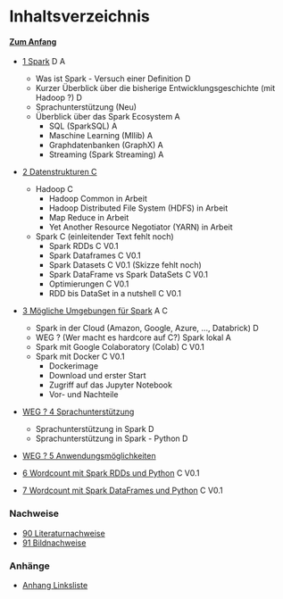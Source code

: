 # Inhaltsverzeichnis

#### [Zum Anfang](README.md "Hier gelangen Sie zur Startseite")

* [1 Spark](01_Spark.md "Einführung in Spark und seinem Ökosystem") D A
    * Was ist Spark - Versuch einer Definition D
    * Kurzer Überblick über die bisherige Entwicklungsgeschichte (mit Hadoop ?) D
    * Sprachunterstützung (Neu)
    * Überblick über das Spark Ecosystem A
        * SQL (SparkSQL) A
        * Maschine Learning (Mllib) A
        * Graphdatenbanken (GraphX) A
        * Streaming (Spark Streaming) A

* [2 Datenstrukturen C](02_Datenstrukturen.md "Überblick über grundlegende Datenstrukturen in Spark")
    * Hadoop C
      * Hadoop Common in Arbeit
      * Hadoop Distributed File System (HDFS) in Arbeit
      * Map Reduce in Arbeit
      * Yet Another Resource Negotiator (YARN) in Arbeit
    * Spark C (einleitender Text fehlt noch)
      * Spark RDDs C V0.1
      * Spark Dataframes C V0.1
      * Spark Datasets C V0.1 (Skizze fehlt noch)
      * Spark DataFrame vs Spark DataSets C V0.1
      * Optimierungen C V0.1
      * RDD bis DataSet in a nutshell C V0.1

* [3 Mögliche Umgebungen für Spark](03_Mögliche_Umgebungen_für_Spark.md "Überblick über mögliche Umgebungen für Spark")
  A C
    * Spark in der Cloud (Amazon, Google, Azure, ..., Databrick) D
    * WEG ? (Wer macht es hardcore auf C?) Spark lokal A
    * Spark mit Google Colaboratory (Colab) C V0.1
    * Spark mit Docker C V0.1
        * Dockerimage
        * Download und erster Start
        * Zugriff auf das Jupyter Notebook
        * Vor- und Nachteile

* [WEG ? 4 Sprachunterstützung](04_Sprachunterstützung.md "Derzeitig vorhandene Sprachunterstützung in Spark")
    * Sprachunterstützung in Spark D
    * Sprachunterstützung in Spark - Python D

* [WEG ? 5 Anwendungsmöglichkeiten](05_Anwendungsmöglichkeiten.md "Überblick über praktische Anwendungsmöglichkeiten 
  mit Spark")
  
* [6 Wordcount mit Spark RDDs und Python](06_Wordcount_mit_Spark_RDDs_und_Python.md "Beispiel einer realen Anwendung mit Spark RDDS und Python")
  C V0.1

* [7 Wordcount mit Spark DataFrames und Python](07_Wordcount_mit_Spark_DataFrames_und_Python.md "Beispiel einer realen Anwendung mit Spark DataFrames und Python")
  C V0.1

### Nachweise

* [90 Literaturnachweise](90_Literaturnachweise.md "Nachweis der verwendeten Literatur")
* [91 Bildnachweise](91_Bildnachweise.md "Nachweis der verwendeten Bilder")

### Anhänge

* [Anhang Linksliste](https://github.com/ChristianKitte/SparkProjekt/blob/main/Anhang_Linkliste.md
  "Hier befindet sich eine Liste mit weiteren Webressourcen zum Thema")
